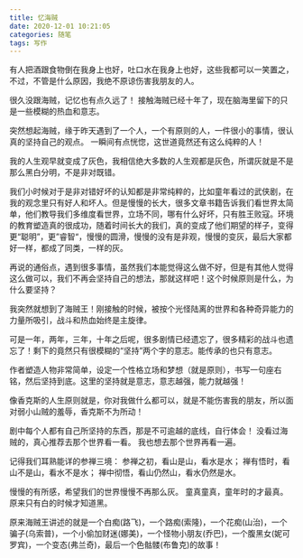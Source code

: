 ```yaml
---
title: 忆海贼
date: 2020-12-01 10:21:05
categories: 随笔
tags: 写作
---
```


有人把酒跟食物倒在我身上也好，吐口水在我身上也好，这些我都可以一笑置之，不过，不管是什么原因，我绝不原谅伤害我朋友的人。

<!-- more -->
  很久没跟海贼，记忆也有点久远了！
  接触海贼已经十年了，现在脑海里留下的只是一些模糊的热血和意志。

  突然想起海贼，缘于昨天遇到了一个人，一个有原则的人，一件很小的事情，很认真的坚持自己的观点。
  一瞬间有点恍惚，这世道竟然还有这么纯粹的人！

  我的人生观早就变成了灰色，我相信绝大多数的人生观都是灰色，所谓灰就是不是那么黑白分明，不是非对既错。

  我们小时候对于是非对错好坏的认知都是非常纯粹的，比如童年看过的武侠剧，在我的观念里只有好人和坏人。但是慢慢的长大，很多文章书籍告诉我们看世界太简单，他们教导我们多维度看世界，立场不同，哪有什么好坏，只有胜王败寇。环境的教育塑造真的很成功，随着时间长大的我们，真的变成了他们期望的样子，变得更“聪明”，更”睿智“，慢慢的圆滑，慢慢的没有是非观，慢慢的变灰，最后大家都好一样，都成了同类，一样的灰。

  再说的通俗点，遇到很多事情，虽然我们本能觉得这么做不好，但是有其他人觉得这么做可以，我们不再会坚持自己的想法，那就这样吧！这个时候原则是什么，为什么要坚持？

  我突然就想到了海贼王！刚接触的时候，被按个光怪陆离的世界和各种奇异能力的力量所吸引，战斗和热血始终是主旋律。

  可是一年，两年，三年，十年之后呢，很多剧情已经遗忘了，很多精彩的战斗也遗忘了！剩下的竟然只有很模糊的“坚持”两个字的意志。能传承的也只有意志。

  作者塑造人物非常简单，设定一个性格立场和梦想（就是原则），书写一句座右铭，然后坚持到底。这里的坚持就是意志，意志越强，能力就越强！

  像香克斯的人生原则就是，你对我做什么都可以，就是不能伤害我的朋友，所以面对弱小山贼的羞辱，香克斯不为所动！

  剧中每个人都有自己所坚持的东西，那是不可逾越的底线，自行体会！
  没看过海贼的，真心推荐去那个世界看一看。
  我也想去那个世界再看一遍。

  记得我们耳熟能详的参禅三境：
  参禅之初，看山是山，看水是水；
  禅有悟时，看山不是山，看水不是水；
  禅中彻悟，看山仍然山，看水仍然是水。

  慢慢的有所感，希望我们的世界慢慢不再那么灰。
  童真童真，童年时的才最真。
  原来只有白的时候才知道黑。

原来海贼王讲述的就是一个白痴(路飞)，一个路痴(索隆)，一个花痴(山治)，一个骗子(乌索普)，一个小偷加财迷(娜美)，一个怪物小朋友(乔巴)，一个腹黑女(妮可罗宾)，一个变态(弗兰奇)，最后一个色骷髅(布鲁克)的故事！



